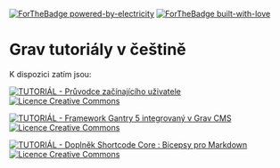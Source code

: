 [![ForTheBadge powered-by-electricity](http://ForTheBadge.com/images/badges/powered-by-electricity.svg)](https://github.com/svatas/grav_tutor_cz) [![ForTheBadge built-with-love](http://ForTheBadge.com/images/badges/built-with-love.svg)](https://github.com/svatas/grav_tutor_cz)


# Grav tutoriály v češtině

K dispozici zatím jsou:

[![TUTORIÁL - Průvodce začínajícího uživatele](https://img.shields.io/badge/TUTORIÁL-Průvodce_začínajícího_uživatele-2ea44f?style=for-the-badge)](https://github.com/svatas/grav_tutor_cz/wiki/Pr%C5%AFvodce-za%C4%8D%C3%ADnaj%C3%ADc%C3%ADho) <a rel="license" href="http://creativecommons.org/licenses/by-sa/4.0/"><img alt="Licence Creative Commons" style="border-width:0" src="https://i.creativecommons.org/l/by-sa/4.0/88x31.png" /></a>

[![TUTORIÁL - Framework Gantry 5 integrovaný v Grav CMS](https://img.shields.io/badge/TUTORIÁL-Framework_Gantry_5_integrovaný_v_Grav_CMS-2ea44f?style=for-the-badge)](https://github.com/svatas/grav_tutor_cz/wiki/Framework-Gantry-5-integrovan%C3%BD-v-Grav-CMS) <a rel="license" href="http://creativecommons.org/licenses/by-sa/4.0/"><img alt="Licence Creative Commons" style="border-width:0" src="https://i.creativecommons.org/l/by-sa/4.0/88x31.png" /></a>

[![TUTORIÁL - Doplněk Shortcode Core : Bicepsy pro Markdown](https://img.shields.io/badge/TUTORIÁL-Doplněk_Shortcode_Core_:_Bicepsy_pro_Markdown-2ea44f?style=for-the-badge)](https://github.com/svatas/grav_tutor_cz/wiki/Dopln%C4%9Bk-Shortcode-Core-:-Bicepsy-pro-Markdown) <a rel="license" href="http://creativecommons.org/licenses/by-sa/4.0/"><img alt="Licence Creative Commons" style="border-width:0" src="https://i.creativecommons.org/l/by-sa/4.0/88x31.png" /></a>

